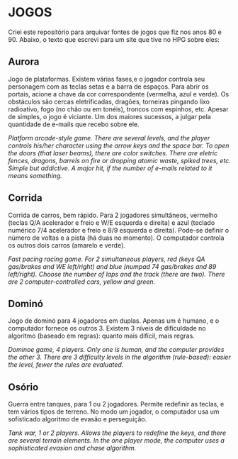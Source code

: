# JOGOS

Criei este repositório para arquivar fontes de jogos que fiz nos anos 80 e 90. Abaixo, o texto que escrevi para um site que tive no HPG sobre eles:

## Aurora
Jogo de plataformas. Existem várias fases,e o jogador controla seu personagem com as teclas setas e a barra de espaços. Para abrir os portais, acione a chave da cor correspondente (vermelha, azul e verde). Os obstáculos são cercas eletrificadas, dragões, torneiras pingando lixo radioativo, fogo (no chão ou em tonéis), troncos com espinhos, etc. Apesar de simples, o jogo é viciante. Um dos maiores sucessos, a julgar pela quantidade de e-mails que recebo sobre ele.

*Platform arcade-style game. There are several levels, and the player controls his/her character using the arrow keys and the space bar. To open the doors (that laser beams), there are color switches. There are eletric fences, dragons, barrels on fire or dropping atomic waste, spiked trees, etc. Simple but addictive. A major hit, if the number of e-mails related to it means something.*

## Corrida
Corrida de carros, bem rápido. Para 2 jogadores simultâneos, vermelho (teclas Q/A acelerador e freio e W/E esquerda e direita) e azul (teclado numérico 7/4 acelerador e freio e 8/9 esquerda e direita). Pode-se definir o número de voltas e a pista (há duas no momento). O computador controla os outros dois carros (amarelo e verde).

*Fast pacing racing game. For 2 simultaneous players, red (keys QA gas/brakes and WE left/right) and blue (numpad 74 gas/brakes and 89 left/right). Choose the number of laps and the track (there are two). There are 2 computer-controlled cars, yellow and green.*

## Dominó

Jogo de dominó para 4 jogadores em duplas. Apenas um é humano, e o computador fornece os outros 3. Existem 3 níveis de dificuldade no algoritmo (baseado em regras): quanto mais difícil, mais regras.

*Dominoe game, 4 players. Only one is human, and the computer provides the other 3. There are 3 difficulty levels in the algorithm (rule-based): easier the level, fewer the rules are evaluated.*

## Osório

Guerra entre tanques, para 1 ou 2 jogadores. Permite redefinir as teclas, e tem vários tipos de terreno. No modo um jogador, o computador usa um sofisticado algoritmo de evasão e perseguição.

*Tank war, 1 or 2 players. Allows the players to redefine the keys, and there are several terrain elements. In the one player mode, the computer uses a sophisticated evasion and chase algorithm.*

